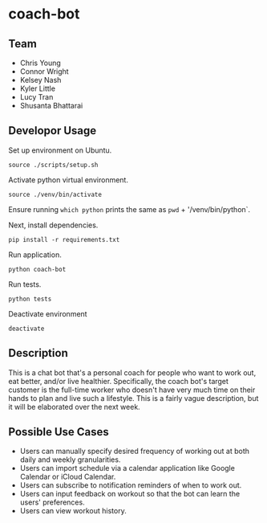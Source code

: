 # coach-bot

## Team
- Chris Young
- Connor Wright
- Kelsey Nash
- Kyler Little
- Lucy Tran
- Shusanta Bhattarai

## Developor Usage
Set up environment on Ubuntu.
```
source ./scripts/setup.sh
```
Activate python virtual environment.
```
source ./venv/bin/activate
```
Ensure running ```which python``` prints the same as ```pwd``` + '/venv/bin/python`.

Next, install dependencies.
```
pip install -r requirements.txt
```
Run application.
```
python coach-bot
```
Run tests.
```
python tests
```
Deactivate environment
```
deactivate
```

## Description
This is a chat bot that's a personal coach for people who want to work out, 
eat better, and/or live healthier. Specifically, the coach bot's target customer
is the full-time worker who doesn't have very much time on their hands to plan
and live such a lifestyle. This is a fairly vague description, but it will be 
elaborated over the next week.

## Possible Use Cases
- Users can manually specify desired frequency of working out at both daily and weekly granularities.
- Users can import schedule via a calendar application like Google Calendar or iCloud Calendar.
- Users can subscribe to notification reminders of when to work out.
- Users can input feedback on workout so that the bot can learn the users' preferences.
- Users can view workout history.